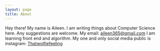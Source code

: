 ```yaml
---
layout: page
title: About
---
```


Hey there! My name is Aileen.
I am writing things about Computer Science here.
Any suggestions are welcome.
My email: aileen365@gmail.com
I am learning front end and algorithm.
My one and only social media public is instagram: [Thatwolfiefeeling](www.instagram.com/thatwolfiefeeling)



